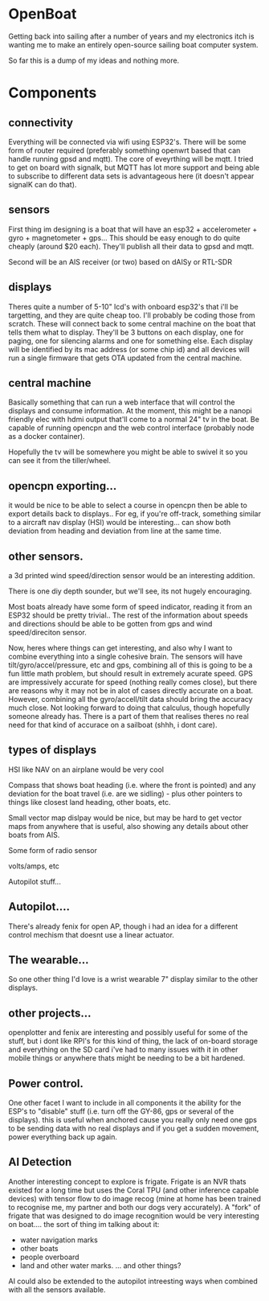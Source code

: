 # OpenBoat

Getting back into sailing after a number of years and my electronics itch is wanting me to make an entirely open-source sailing boat computer system.

So far this is a dump of my ideas and nothing more.

# Components

## connectivity

Everything will be connected via wifi using ESP32's. There will be some form of router required (preferably something openwrt based that can handle running gpsd and mqtt). The core of eveyrthing will be mqtt. I tried to get on board with signalk, but MQTT has lot more support and being able to subscribe to different data sets is advantageous here (it doesn't appear signalK can do that).

## sensors

First thing im designing is a boat that will have an esp32 + accelerometer + gyro + magnetometer + gps... This should be easy enough to do quite cheaply (around $20 each). They'll publish all their data to gpsd and mqtt.

Second will be an AIS receiver (or two) based on dAISy or RTL-SDR

## displays

Theres quite a number of 5-10" lcd's with onboard esp32's that i'll be targetting, and they are quite cheap too. I'll probably be coding those from scratch. These will connect back to some central machine on the boat that tells them what to display. They'll be 3 buttons on each display, one for paging, one for silencing alarms and one for something else. Each display will be identified by its mac address (or some chip id) and all devices will run a single firmware that gets OTA updated from the central machine.

## central machine

Basically something that can run a web interface that will control the displays and consume information. At the moment, this might be a nanopi friendly elec with hdmi output that'll come to a normal 24" tv in the boat. Be capable of running opencpn and the web control interface (probably node as a docker container).

Hopefully the tv will be somewhere you might be able to swivel it so you can see it from the tiller/wheel.

## opencpn exporting...

it would be nice to be able to select a course in opencpn then be able to export details back to displays.. For eg, if you're off-track, something similar to a aircraft nav display (HSI) would be interesting... can show both deviation from heading and deviation from line at the same time.

## other sensors.

a 3d printed wind speed/direction sensor would be an interesting addition.

There is one diy depth sounder, but we'll see, its not hugely encouraging.

Most boats already have some form of speed indicator, reading it from an ESP32 should be pretty trivial.. The rest of the information about speeds and directions should be able to be gotten from gps and wind speed/direciton sensor.

Now, heres where things can get interesting, and also why I want to combine everything into a single cohesive brain. The sensors will have tilt/gyro/accel/pressure, etc and gps, combining all of this is going to be a fun little math problem, but should result in extremely acurate speed. GPS are impressively accurate for speed (nothing really comes close), but there are reasons why it may not be in alot of cases directly accurate on a boat. However, combining all the gyro/accell/tilt data should bring the accuracy much close. Not looking forward to doing that calculus, though hopefully someone already has. There is a part of them that realises theres no real need for that kind of accurace on a sailboat (shhh, i dont care).

## types of displays

HSI like NAV on an airplane would be very cool

Compass that shows boat heading (i.e. where the front is pointed) and any deviation for the boat travel (i.e. are we sidling) - plus other pointers to things like closest land heading, other boats, etc.

Small vector map dislpay would be nice, but may be hard to get vector maps from anywhere that is useful, also showing any details about other boats from AIS.

Some form of radio sensor

volts/amps, etc

Autopilot stuff...


## Autopilot....

There's already fenix for open AP, though i had an idea for a different control mechism that doesnt use a linear actuator.

## The wearable...

So one other thing I'd love is a wrist wearable 7" display similar to the other displays.

## other projects...

openplotter and fenix are interesting and possibly useful for some of the stuff, but i dont like RPI's for this kind of thing, the lack of on-board storage and everything on the SD card i've had to many issues with it in other mobile things or anywhere thats might be needing to be a bit hardened.

## Power control.

One other facet I want to include in all components it the ability for the ESP's to "disable" stuff (i.e. turn off the GY-86, gps or several of the displays). this is useful when anchored cause you really only need one gps to be sending data with no real displays and if you get a sudden movement, power everything back up again.

## AI Detection

Another interesting concept to explore is frigate. Frigate is an NVR thats existed for a long time but uses the Coral TPU (and other inference capable devices) with tensor flow to do image recog (mine at home has been trained to recognise me, my partner and both our dogs very accurately). A "fork" of frigate that was designed to do image recognition would be very interesting on boat.... the sort of thing im talking about it:
 - water navigation marks
 - other boats
 - people overboard
 - land and other water marks.
... and other things?

AI could also be extended to the autopilot intreesting ways when combined with all the sensors available.

